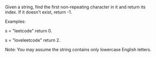 Given a string, find the first non-repeating character in it and return its index. If it doesn't exist, return -1.

Examples:

s = "leetcode"
return 0.

s = "loveleetcode"
return 2.


Note: You may assume the string contains only lowercase English letters.
